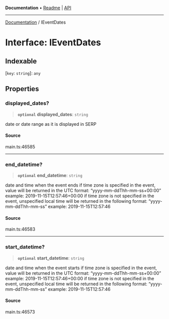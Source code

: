 **Documentation** • [Readme](../README.md) \| [API](../globals.md)

***

[Documentation](../README.md) / IEventDates

# Interface: IEventDates

## Indexable

 \[`key`: `string`\]: `any`

## Properties

### displayed\_dates?

> **`optional`** **displayed\_dates**: `string`

date or date range as it is displayed in SERP

#### Source

main.ts:46585

***

### end\_datetime?

> **`optional`** **end\_datetime**: `string`

date and time when the event ends
if time zone is specified in the event, value will be returned in the UTC format:
“yyyy-mm-ddThh-mm-ss+00:00”
example:
2019-11-15T12:57:46+00:00
if time zone is not specified in the event, unspecified local time will be returned in the following format:
“yyyy-mm-ddThh-mm-ss”
example:
2019-11-15T12:57:46

#### Source

main.ts:46583

***

### start\_datetime?

> **`optional`** **start\_datetime**: `string`

date and time when the event starts
if time zone is specified in the event, value will be returned in the UTC format:
“yyyy-mm-ddThh-mm-ss+00:00”
example:
2019-11-15T12:57:46+00:00
if time zone is not specified in the event, unspecified local time will be returned in the following format:
“yyyy-mm-ddThh-mm-ss”
example:
2019-11-15T12:57:46

#### Source

main.ts:46573
